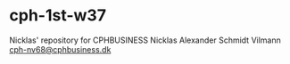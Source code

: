 # cph-1st-w37
Nicklas' repository for CPHBUSINESS
Nicklas Alexander Schmidt Vilmann
cph-nv68@cphbusiness.dk